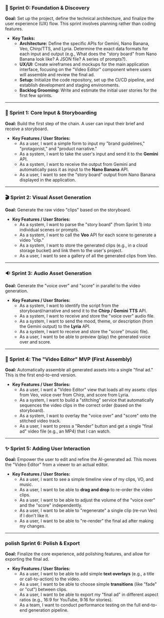 
### 🚀 Sprint 0: Foundation & Discovery

**Goal:** Set up the project, define the technical architecture, and finalize the user experience (UX) flow. This sprint involves planning rather than coding features.

* **Key Tasks:**
    * **Architecture:** Define the specific APIs for Gemini, Nano Banana, Veo, Chirp/TTS, and Lyria. Determine the exact data formats for each input and output (e.g., What does the "story board" from Nano Banana look like? A JSON file? A series of prompts?).
    * **UX/UI:** Create wireframes and mockups for the main application interface, focusing on the "Video Editor" component where users will assemble and review the final ad.
    * **Setup:** Initialize the code repository, set up the CI/CD pipeline, and establish development and staging environments.
    * **Backlog Grooming:** Write and estimate the initial user stories for the first few sprints.

---

### 🏃 Sprint 1: Core Input & Storyboarding

**Goal:** Build the first step of the chain. A user can input their brief and receive a storyboard.

* **Key Features / User Stories:**
    * As a user, I want a simple form to input my "brand guidelines," "protagonist," and "product narrative."
    * As a system, I want to take the user's input and send it to the **Gemini** API.
    * As a system, I want to receive the output from Gemini and automatically pass it as input to the **Nano Banana** API.
    * As a user, I want to see the "story board" output from Nano Banana displayed in the application.

---

### 🎬 Sprint 2: Visual Asset Generation

**Goal:** Generate the raw video "clips" based on the storyboard.

* **Key Features / User Stories:**
    * As a system, I want to parse the "story board" (from Sprint 1) into individual scenes or prompts.
    * As a system, I want to call the **Veo** API for each scene to generate a video "clip."
    * As a system, I want to store the generated clips (e.g., in a cloud storage bucket) and link them to the user's project.
    * As a user, I want to see a gallery of all the generated clips from Veo.

---

### 🔉 Sprint 3: Audio Asset Generation

**Goal:** Generate the "voice over" and "score" in parallel to the video generation.

* **Key Features / User Stories:**
    * As a system, I want to identify the script from the storyboard/narrative and send it to the **Chirp / Gemini TTS** API.
    * As a system, I want to receive and store the "voice over" audio file.
    * As a system, I want to send the mood, theme, or description (from the Gemini output) to the **Lyria** API.
    * As a system, I want to receive and store the "score" (music file).
    * As a user, I want to be able to preview (play) the generated voice over and score.

---

### 🧩 Sprint 4: The "Video Editor" MVP (First Assembly)

**Goal:** Automatically assemble all generated assets into a single "final ad." This is the first end-to-end version.

* **Key Features / User Stories:**
    * As a user, I want a "Video Editor" view that loads all my assets: clips from Veo, voice over from Chirp, and score from Lyria.
    * As a system, I want to build a "stitching" service that automatically sequences the video clips in the correct order (based on the storyboard).
    * As a system, I want to overlay the "voice over" and "score" onto the stitched video track.
    * As a user, I want to press a "Render" button and get a single "final ad" video file (e.g., an MP4) that I can watch.

---

### ✨ Sprint 5: Adding User Interaction

**Goal:** Empower the user to edit and refine the AI-generated ad. This moves the "Video Editor" from a viewer to an actual editor.

* **Key Features / User Stories:**
    * As a user, I want to see a simple timeline view of my clips, VO, and music.
    * As a user, I want to be able to **drag and drop** to re-order the video clips.
    * As a user, I want to be able to adjust the volume of the "voice over" and the "score" independently.
    * As a user, I want to be able to "regenerate" a single clip (re-run Veo) if I don't like it.
    * As a user, I want to be able to "re-render" the final ad after making my changes.

---

###  polish Sprint 6: Polish & Export

**Goal:** Finalize the core experience, add polishing features, and allow for exporting the final ad.

* **Key Features / User Stories:**
    * As a user, I want to be able to add simple **text overlays** (e.g., a title or call-to-action) to the video.
    * As a user, I want to be able to choose simple **transitions** (like "fade" or "cut") between clips.
    * As a user, I want to be able to export my "final ad" in different aspect ratios (e.g., 16:9 for YouTube, 9:16 for stories).
    * As a team, I want to conduct performance testing on the full end-to-end generation pipeline.